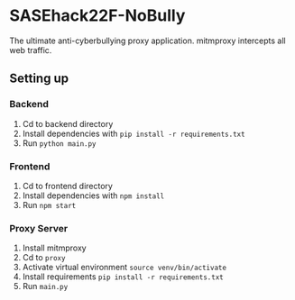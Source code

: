 # SASEhack22F-NoBully

The ultimate anti-cyberbullying proxy application.
mitmproxy intercepts all web traffic.

## Setting up

### Backend
1. Cd to backend directory
2. Install dependencies with `pip install -r requirements.txt`
3. Run `python main.py`

### Frontend
1. Cd to frontend directory
2. Install dependencies with `npm install`
3. Run `npm start`

### Proxy Server
1. Install mitmproxy
2. Cd to `proxy`
3. Activate virtual environment `source venv/bin/activate`
4. Install requirements `pip install -r requirements.txt`
5. Run `main.py`
